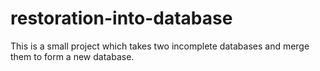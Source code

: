 # restoration-into-database
This is a small project which takes two incomplete databases and merge them to form a new database.
